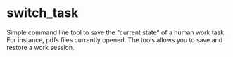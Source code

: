 # switch_task
Simple command line tool to save the "current state" of a human work task. For instance, pdfs files currently opened. The tools allows you to save and restore a work session. 
